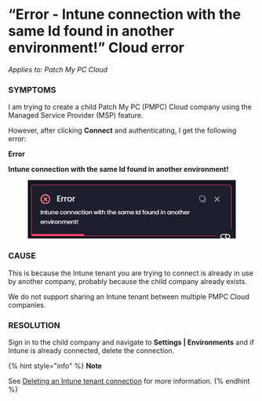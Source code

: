 # “Error - Intune connection with the same Id found in another environment!” Cloud error

_Applies to: Patch My PC Cloud_

### SYMPTOMS

I am trying to create a child Patch My PC (PMPC) Cloud company using the Managed Service Provider (MSP) feature.

However, after clicking **Connect** and authenticating, I get the following error:

**Error**

**Intune connection with the same Id found in another environment!**

<figure><img src="../../../_images/gitbook/image%20%282094%29.png" alt="“Intune connection with the same Id found in another environment!” error" width="538"><figcaption></figcaption></figure>

### CAUSE

This is because the Intune tenant you are trying to connect is already in use by another company, probably because the child company already exists.

We do not support sharing an Intune tenant between multiple PMPC Cloud companies.

### RESOLUTION

Sign in to the child company and navigate to  **Settings | Environments** and if Intune is already connected, delete the connection.

{% hint style="info" %}
**Note**

See [Deleting an Intune tenant connection](../../cloud-administration/manage-your-environments-in-cloud/manage-cloud-intune-tenants.md#deleting-an-intune-tenant-connection) for more information.
{% endhint %}
